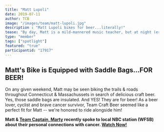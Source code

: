 ```yaml
---
title: "Matt Lupoli"
date: 2019-07-11
author: TCB
image: "/images/team/matt-lupoli.jpg"
description : "Matt Lupoli bikes for beer...literally!"
tease: "By day, Matt is a mild-mannered music teacher, but at night (er... on weekends) he takes to the trails & bikes for beer...literally!" 
type: "member"
tags: ["spotlight"]
featured: "true"
participantid: "17917"
---
```


## Matt's Bike is Equipped with Saddle Bags...FOR BEER!

On any given weekend, Matt may be seen biking the trails & roads throughout Connecticut & Massachussets in search of delicious craft beer. Yes, those saddle bags are insulated. And YES! They are for beer! As a beer lover, cyclist and brave cancer survivor, Team Craft Beer seemed like a perfect fit for Matt -- we're honored to ride alongside him! 

**Matt & [Team Captain, Marty][marty] recently spoke to local NBC station (WFSB) about their personal connections with cancer. [Watch Now!][watch]**

[marty]: /members/marty-juliano
[watch]: https://www.nbcconnecticut.com/on-air/as-seen-on/Family-Members-Ride-in-Closer-To-Free-Event--For-Those-Lost_Hartford-512607892.html

